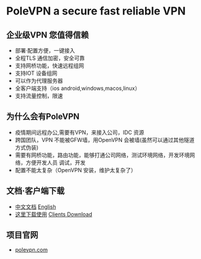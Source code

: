 # PoleVPN a secure fast reliable VPN

## 企业级VPN 您值得信赖
* 部署·配置方便，一键接入
* 全程TLS 通信加密，安全可靠
* 支持网桥功能，快速远程组网
* 支持IOT 设备组网
* 可以作为代理服务器
* 全客户端支持（ios android,windows,macos,linux）
* 支持流量控制，限速

## 为什么会有PoleVPN
* 疫情期间远程办公,需要有VPN，来接入公司，IDC 资源
* 跨国团队，VPN 不能被GFW墙，用OpenVPN 会被墙(虽然可以通过其他隧道方式伪装)
* 需要有网桥功能，路由功能，能够打通公司网络，测试环境网络，开发环境网络，方便开发人员 调试，开发
* 配置不能太复杂（OpenVPN 安装，维护太复杂了）

## 文档·客户端下载
* [中文文档](https://www.polevpn.com/docs) [English](https://www.polevpn.com/docs)
* [这里下载使用](https://www.polevpn.com/index-zh.html#download) [Clients Download](https://www.polevpn.com/index.html#download)

## 项目官网
* [polevpn.com](https://polevpn.com)

